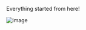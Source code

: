 Everything started from here!

![image](https://user-images.githubusercontent.com/7356977/38161331-1c735dc8-3508-11e8-970f-f89990f2dbc1.png)
